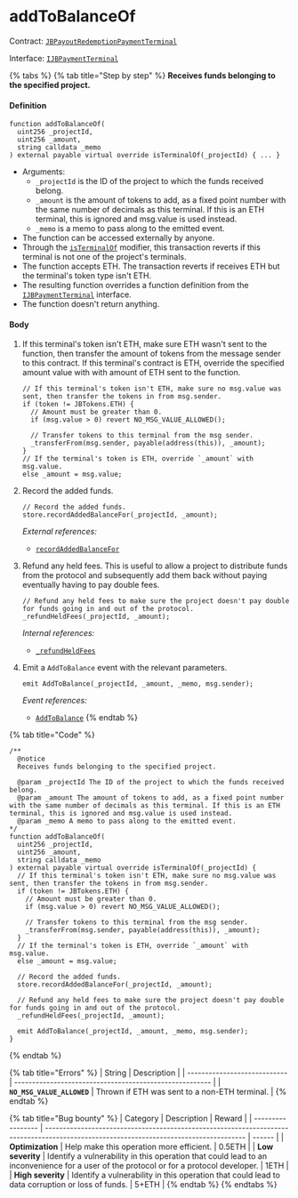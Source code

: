 # addToBalanceOf

Contract: [`JBPayoutRedemptionPaymentTerminal`](../)​‌

Interface: [`IJBPaymentTerminal`](../../../../interfaces/ijbtokenstore.md)

{% tabs %}
{% tab title="Step by step" %}
**Receives funds belonging to the specified project.**

#### Definition

```solidity
function addToBalanceOf(
  uint256 _projectId,
  uint256 _amount,
  string calldata _memo
) external payable virtual override isTerminalOf(_projectId) { ... }
```

* Arguments:
  * `_projectId` is the ID of the project to which the funds received belong.
  * `_amount` is the amount of tokens to add, as a fixed point number with the same number of decimals as this terminal. If this is an ETH terminal, this is ignored and msg.value is used instead.
  * `_memo` is a memo to pass along to the emitted event.
* The function can be accessed externally by anyone.
* Through the [`isTerminalOf`](../modifiers/isterminalof.md) modifier, this transaction reverts if this terminal is not one of the project's terminals.
* The function accepts ETH. The transaction reverts if receives ETH but the terminal's token type isn't ETH.
* The resulting function overrides a function definition from the [`IJBPaymentTerminal`](../../../../interfaces/ijbpaymentterminal.md) interface.
* The function doesn't return anything.

#### Body

1.  If this terminal's token isn't ETH, make sure ETH wasn't sent to the function, then transfer the amount of tokens from the message sender to this contract. If this terminal's contract is ETH, override the specified amount value with with amount of ETH sent to the function.

    ```solidity
    // If this terminal's token isn't ETH, make sure no msg.value was sent, then transfer the tokens in from msg.sender.
    if (token != JBTokens.ETH) {
      // Amount must be greater than 0.
      if (msg.value > 0) revert NO_MSG_VALUE_ALLOWED();

      // Transfer tokens to this terminal from the msg sender.
      _transferFrom(msg.sender, payable(address(this)), _amount);
    }
    // If the terminal's token is ETH, override `_amount` with msg.value.
    else _amount = msg.value;
    ```
2.  Record the added funds.

    ```solidity
    // Record the added funds.
    store.recordAddedBalanceFor(_projectId, _amount);
    ```

    _External references:_

    * [`recordAddedBalanceFor`](../../../jbpaymentterminalstore/write/recordaddedbalancefor.md)
3.  Refund any held fees. This is useful to allow a project to distribute funds from the protocol and subsequently add them back without paying eventually having to pay double fees.

    ```solidity
    // Refund any held fees to make sure the project doesn't pay double for funds going in and out of the protocol.
    _refundHeldFees(_projectId, _amount);
    ```

    _Internal references:_

    * [`_refundHeldFees`](\_refundheldfees.md)
4.  Emit a `AddToBalance` event with the relevant parameters.

    ```solidity
    emit AddToBalance(_projectId, _amount, _memo, msg.sender);
    ```

    _Event references:_

    * [`AddToBalance`](../events/addtobalance.md)
{% endtab %}

{% tab title="Code" %}
```solidity
/**
  @notice
  Receives funds belonging to the specified project.

  @param _projectId The ID of the project to which the funds received belong.
  @param _amount The amount of tokens to add, as a fixed point number with the same number of decimals as this terminal. If this is an ETH terminal, this is ignored and msg.value is used instead.
  @param _memo A memo to pass along to the emitted event.
*/
function addToBalanceOf(
  uint256 _projectId,
  uint256 _amount,
  string calldata _memo
) external payable virtual override isTerminalOf(_projectId) {
  // If this terminal's token isn't ETH, make sure no msg.value was sent, then transfer the tokens in from msg.sender.
  if (token != JBTokens.ETH) {
    // Amount must be greater than 0.
    if (msg.value > 0) revert NO_MSG_VALUE_ALLOWED();

    // Transfer tokens to this terminal from the msg sender.
    _transferFrom(msg.sender, payable(address(this)), _amount);
  }
  // If the terminal's token is ETH, override `_amount` with msg.value.
  else _amount = msg.value;

  // Record the added funds.
  store.recordAddedBalanceFor(_projectId, _amount);

  // Refund any held fees to make sure the project doesn't pay double for funds going in and out of the protocol.
  _refundHeldFees(_projectId, _amount);

  emit AddToBalance(_projectId, _amount, _memo, msg.sender);
}
```
{% endtab %}

{% tab title="Errors" %}
| String                       | Description                                             |
| ---------------------------- | ------------------------------------------------------- |
| **`NO_MSG_VALUE_ALLOWED`** | Thrown if ETH was sent to a non-ETH terminal. |
{% endtab %}

{% tab title="Bug bounty" %}
| Category          | Description                                                                                                                            | Reward |
| ----------------- | -------------------------------------------------------------------------------------------------------------------------------------- | ------ |
| **Optimization**  | Help make this operation more efficient.                                                                                               | 0.5ETH |
| **Low severity**  | Identify a vulnerability in this operation that could lead to an inconvenience for a user of the protocol or for a protocol developer. | 1ETH   |
| **High severity** | Identify a vulnerability in this operation that could lead to data corruption or loss of funds.                                        | 5+ETH  |
{% endtab %}
{% endtabs %}
